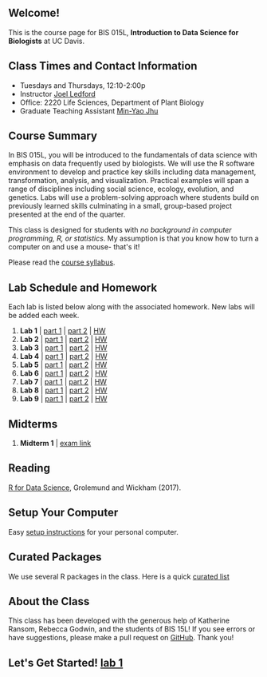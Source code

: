 ## Welcome!
This is the course page for BIS 015L, **Introduction to Data Science for Biologists** at UC Davis.

## Class Times and Contact Information
+ Tuesdays and Thursdays, 12:10-2:00p  
+ Instructor [Joel Ledford](mailto:jmledford@ucdavis.edu)  
+ Office: 2220 Life Sciences, Department of Plant Biology  
+ Graduate Teaching Assistant [Min-Yao Jhu](mailto:minjhu@ucdavis.edu)  

## Course Summary  
In BIS 015L, you will be introduced to the fundamentals of data science with emphasis on data frequently used by biologists. We will use the R software environment to develop and practice key skills including data management, transformation, analysis, and visualization. Practical examples will span a range of disciplines including social science, ecology, evolution, and genetics. Labs will use a problem-solving approach where students build on previously learned skills culminating in a small, group-based project presented at the end of the quarter. 

This class is designed for students with *no background in computer programming, R, or statistics*. My assumption is that you know how to turn a computer on and use a mouse- that's it!  

Please read the [course syllabus](https://jmledford3115.github.io/datascibiol/syllabus.html).    

## Lab Schedule and Homework  
Each lab is listed below along with the associated homework. New labs will be added each week.  

1. **Lab 1** | [part 1](https://jmledford3115.github.io/datascibiol/lab1_1.html) | [part 2](https://jmledford3115.github.io/datascibiol/lab1_2.html) | [HW](https://jmledford3115.github.io/datascibiol/lab1_hw.html)  
2. **Lab 2** | [part 1](https://jmledford3115.github.io/datascibiol/lab2_1.html) | [part 2](https://jmledford3115.github.io/datascibiol/lab2_2.html) | [HW](https://jmledford3115.github.io/datascibiol/lab2_hw.html)  
3. **Lab 3** | [part 1](https://jmledford3115.github.io/datascibiol/lab3_1.html) | [part 2](https://jmledford3115.github.io/datascibiol/lab3_2.html) | [HW](https://jmledford3115.github.io/datascibiol/lab3_hw.html)  
4. **Lab 4** | [part 1](https://jmledford3115.github.io/datascibiol/lab4_1.html) | [part 2](https://jmledford3115.github.io/datascibiol/lab4_2.html) | [HW](https://jmledford3115.github.io/datascibiol/lab4_hw.html)  
5. **Lab 5** | [part 1](https://jmledford3115.github.io/datascibiol/lab5_1.html) | [part 2](https://jmledford3115.github.io/datascibiol/lab5_2.html) | [HW](https://jmledford3115.github.io/datascibiol/lab5_hw.html)
6. **Lab 6** | [part 1](https://jmledford3115.github.io/datascibiol/lab6_1.html) | [part 2](https://jmledford3115.github.io/datascibiol/lab6_2.html) | [HW](https://jmledford3115.github.io/datascibiol/lab6_hw.html)  
7. **Lab 7** | [part 1](https://jmledford3115.github.io/datascibiol/lab7_1.html) | [part 2](https://jmledford3115.github.io/datascibiol/lab7_2.html) | [HW](https://jmledford3115.github.io/datascibiol/lab7_hw.html)
8. **Lab 8** | [part 1](https://jmledford3115.github.io/datascibiol/lab8_1.html) | [part 2](https://jmledford3115.github.io/datascibiol/lab8_2.html) | [HW](https://jmledford3115.github.io/datascibiol/lab8_hw.html)  
9. **Lab 9** | [part 1](https://jmledford3115.github.io/datascibiol/lab9_1.html) | [part 2](https://jmledford3115.github.io/datascibiol/lab9_2.html) | [HW](https://jmledford3115.github.io/datascibiol/lab9_hw.html)  

## Midterms
1. **Midterm 1** | [exam link](https://jmledford3115.github.io/datascibiol/midterm_1/midterm_1.html)  

## Reading  
[R for Data Science](https://r4ds.had.co.nz/), Grolemund and Wickham (2017).  

## Setup Your Computer  
Easy [setup instructions](https://jmledford3115.github.io/datascibiol/setup.html) for your personal computer.  

## Curated Packages  
We use several R packages in the class. Here is a quick [curated list](https://jmledford3115.github.io/datascibiol/packages.html)  

## About the Class  
This class has been developed with the generous help of Katherine Ransom, Rebecca Godwin, and the students of BIS 15L! If you see errors or have suggestions, please make a pull request on [GitHub](https://github.com/jmledford3115/datascibiol). Thank you!  

## Let's Get Started! [lab 1](https://jmledford3115.github.io/datascibiol/lab1_1.html)  